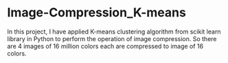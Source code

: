 # Image-Compression_K-means
In this project, I have applied K-means clustering algorithm from scikit learn library in Python to perform the operation of image compression.
So there are 4 images of 16 million colors each are compressed to image of 16 colors.



